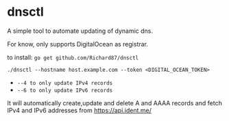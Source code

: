 # dnsctl

A simple tool to automate updating of dynamic dns.

For know, only supports DigitalOcean as registrar.

to install: `go get github.com/Richard87/dnsctl`

`./dnsctl --hostname host.example.com --token <DIGITAL_OCEAN_TOKEN>`

 - `--4 to only update IPv4 records`
 - `--6 to only update IPv6 records`

It will automatically create,update and delete A and AAAA records and fetch IPv4 and IPv6 addresses from https://api.ident.me/
